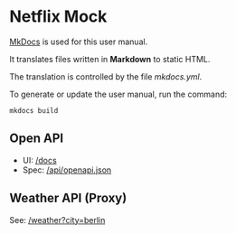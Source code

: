 # Netflix Mock

[MkDocs](https://www.mkdocs.org/) is used for this user manual.

It translates files written in **Markdown** to static HTML.

The translation is controlled by the file _mkdocs.yml_.

To generate or update the user manual, run the command:

```shell
mkdocs build
```

## Open API

- UI: [/docs](/docs)
- Spec: [/api/openapi.json](/api/openapi.json)

## Weather API (Proxy)

See: [/weather?city=berlin](/weather?city=berlin)
